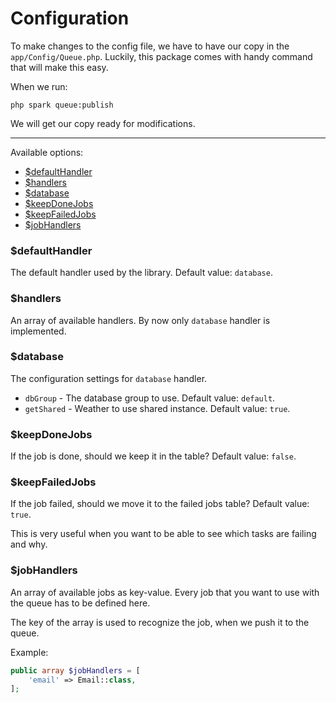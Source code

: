 # Configuration

To make changes to the config file, we have to have our copy in the `app/Config/Queue.php`. Luckily, this package comes with handy command that will make this easy.

When we run:

    php spark queue:publish

We will get our copy ready for modifications.

---

Available options:

- [$defaultHandler](#defaultHandler)
- [$handlers](#handlers)
- [$database](#database)
- [$keepDoneJobs](#keepDoneJobs)
- [$keepFailedJobs](#keepFailedJobs)
- [$jobHandlers](#jobHandlers)

### $defaultHandler

The default handler used by the library. Default value: `database`.

### $handlers

An array of available handlers. By now only `database` handler is implemented.

### $database

The configuration settings for `database` handler.

* `dbGroup` - The database group to use. Default value: `default`.
* `getShared` - Weather to use shared instance. Default value: `true`.

### $keepDoneJobs

If the job is done, should we keep it in the table? Default value: `false`.

### $keepFailedJobs

If the job failed, should we move it to the failed jobs table? Default value: `true`.

This is very useful when you want to be able to see which tasks are failing and why.

### $jobHandlers

An array of available jobs as key-value. Every job that you want to use with the queue has to be defined here.

The key of the array is used to recognize the job, when we push it to the queue.

Example:

```php
public array $jobHandlers = [
    'email' => Email::class,
];
```
